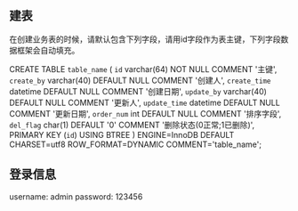## 建表

在创建业务表的时候，请默认包含下列字段，请用id字段作为表主键，下列字段数据框架会自动填充。

CREATE TABLE `table_name` (
  `id` varchar(64) NOT NULL COMMENT '主键',
  `create_by` varchar(40) DEFAULT NULL COMMENT '创建人',
  `create_time` datetime DEFAULT NULL COMMENT '创建日期',
  `update_by` varchar(40) DEFAULT NULL COMMENT '更新人',
  `update_time` datetime DEFAULT NULL COMMENT '更新日期',
  `order_num` int DEFAULT NULL COMMENT '排序字段',
  `del_flag` char(1) DEFAULT '0' COMMENT '删除状态(0正常;1已删除)',
   PRIMARY KEY (`id`) USING BTREE
)  ENGINE=InnoDB DEFAULT CHARSET=utf8 ROW_FORMAT=DYNAMIC COMMENT='table_name';

## 登录信息
username: admin
password: 123456
